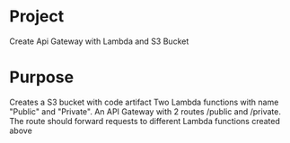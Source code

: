 # Project
Create Api Gateway with Lambda and S3 Bucket

# Purpose
Creates a S3 bucket with code artifact Two Lambda functions with name "Public" and "Private". An API Gateway with 2 routes /public and /private. The route should forward requests to different Lambda functions created above
